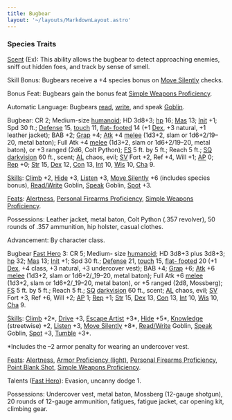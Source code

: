 ```yaml
---
title: Bugbear
layout: '~/layouts/MarkdownLayout.astro'
---
```

### Species Traits

[Scent](/modern.d20.srd/special.abilities/scent) (Ex): This ability allows the
bugbear to detect approaching enemies, sniff out hidden foes, and track by
sense of smell.

Skill Bonus: Bugbears receive a +4 species bonus on [Move Silently](/modern.d20.srd/skills/move.silently) checks.

Bonus Feat: Bugbears gain the bonus feat [Simple Weapons Proficiency](/modern.d20.srd/feats/simple.weapons.proficiency).

Automatic Language: Bugbears
[read](/modern.d20.srd/skills/read.write.language),
[write](/modern.d20.srd/skills/read.write.language), and speak
[Goblin](/modern.d20.srd/skills/speak.language).

Bugbear: CR 2; Medium-size
[humanoid](/modern.d20.srd/creature.types/humanoid); HD 3d8+3;
[hp](/modern.d20.srd/combat/hit.points) 16;
[Mas](/modern.d20.srd/creatures/creature.overview) 13;
[Init](/modern.d20.srd/combat/initiative) +1; Spd 30 ft.;
[Defense](/modern.d20.srd/combat/defense) 15,
[touch](/modern.d20.srd/combat/attack.actions) 11, [flat- footed](/modern.d20.srd/combat/surprise) 14 (+1
[Dex](/modern.d20.srd/basics/ability.scores), +3 natural, +1 leather jacket);
BAB +2; [Grap](/modern.d20.srd/combat/grapple) +4;
[Atk](/modern.d20.srd/combat/attack.roll) +4
[melee](/modern.d20.srd/combat/attack.roll) (1d3+2, slam or 1d6+2/19–20, metal
baton); Full Atk +4 [melee](/modern.d20.srd/combat/attack.roll) (1d3+2, slam
or 1d6+2/19–20, metal baton), or +3 ranged (2d6, Colt Python);
[FS](/modern.d20.srd/creatures/creature.overview) 5 ft. by 5 ft.; Reach 5 ft.;
[SQ](/modern.d20.srd/creatures/creature.overview)
[darkvision](/modern.d20.srd/special.abilities/darkvision) 60 ft., scent;
[AL](/modern.d20.srd/basics/allegiances) chaos, evil;
[SV](/modern.d20.srd/basics/saving.throws) Fort +2, Ref +4, Will +1;
[AP](/modern.d20.srd/creatures/creature.overview) 0;
[Rep](/modern.d20.srd/creatures/creature.overview) +0;
[Str](/modern.d20.srd/basics/ability.scores) 15,
[Dex](/modern.d20.srd/basics/ability.scores) 12,
[Con](/modern.d20.srd/basics/ability.scores) 13,
[Int](/modern.d20.srd/basics/ability.scores) 10,
[Wis](/modern.d20.srd/basics/ability.scores) 10,
[Cha](/modern.d20.srd/basics/ability.scores) 9.

[Skills](/modern.d20.srd/skills): [Climb](/modern.d20.srd/skills/climb) +2,
[Hide](/modern.d20.srd/skills/hide) +3,
[Listen](/modern.d20.srd/skills/listen) +3, [Move Silently](/modern.d20.srd/skills/move.silently) +6 (includes species bonus),
[Read/Write](/modern.d20.srd/skills/read.write.language) Goblin,
[Speak](/modern.d20.srd/skills/speak.language) Goblin,
[Spot](/modern.d20.srd/skills/spot) +3.

[Feats](/modern.d20.srd/feats): [Alertness](/modern.d20.srd/feats/alertness),
[Personal Firearms Proficiency](/modern.d20.srd/feats/personal.firearms.proficiency), [Simple Weapons Proficiency](/modern.d20.srd/feats/simple.weapons.proficiency).

Possessions: Leather jacket, metal baton, Colt Python (.357 revolver), 50
rounds of .357 ammunition, hip holster, casual clothes.

Advancement: By character class.

Bugbear [Fast Hero](/modern.d20.srd/classes/basic/fast.hero) 3: CR 5; Medium-
size [humanoid](/modern.d20.srd/creature.types/humanoid); HD 3d8+3 plus 3d8+3;
[hp](/modern.d20.srd/combat/hit.points) 32;
[Mas](/modern.d20.srd/creatures/creature.overview) 13;
[Init](/modern.d20.srd/combat/initiative) +1; Spd 30 ft.;
[Defense](/modern.d20.srd/combat/defense) 21,
[touch](/modern.d20.srd/combat/attack.actions) 15, [flat- footed](/modern.d20.srd/combat/surprise) 20 (+1
[Dex](/modern.d20.srd/basics/ability.scores), +4 class, +3 natural, +3
undercover vest); BAB +4; [Grap](/modern.d20.srd/combat/grapple) +6;
[Atk](/modern.d20.srd/combat/attack.roll) +6
[melee](/modern.d20.srd/combat/attack.roll) (1d3+2, slam or 1d6+2/_19–20,
metal baton); Full Atk +6 [melee](/modern.d20.srd/combat/attack.roll) (1d3+2,
slam or 1d6+2/_19–20, metal baton), or +5 ranged (2d8, Mossberg);
[FS](/modern.d20.srd/creatures/creature.overview) 5 ft. by 5 ft.; Reach 5 ft.;
[SQ](/modern.d20.srd/creatures/creature.overview)
[darkvision](/modern.d20.srd/special.abilities/darkvision) 60 ft., scent;
[AL](/modern.d20.srd/basics/allegiances) chaos, evil;
[SV](/modern.d20.srd/basics/saving.throws) Fort +3, Ref +6, Will +2;
[AP](/modern.d20.srd/creatures/creature.overview) 1;
[Rep](/modern.d20.srd/creatures/creature.overview) +1;
[Str](/modern.d20.srd/basics/ability.scores) 15,
[Dex](/modern.d20.srd/basics/ability.scores) 13,
[Con](/modern.d20.srd/basics/ability.scores) 13,
[Int](/modern.d20.srd/basics/ability.scores) 10,
[Wis](/modern.d20.srd/basics/ability.scores) 10,
[Cha](/modern.d20.srd/basics/ability.scores) 9.

[Skills](/modern.d20.srd/skills): [Climb](/modern.d20.srd/skills/climb) +2*,
[Drive](/modern.d20.srd/skills/drive) +3, [Escape Artist](/modern.d20.srd/skills/escape.artist) +3*,
[Hide](/modern.d20.srd/skills/hide) +5*,
[Knowledge](/modern.d20.srd/skills/knowledge) (streetwise) +2,
[Listen](/modern.d20.srd/skills/listen) +3, [Move Silently](/modern.d20.srd/skills/move.silently) +8*,
[Read/Write](/modern.d20.srd/skills/read.write.language) Goblin,
[Speak](/modern.d20.srd/skills/speak.language) Goblin,
[Spot](/modern.d20.srd/skills/spot) +3,
[Tumble](/modern.d20.srd/skills/tumble) +3*.

*Includes the –2 armor penalty for wearing an undercover vest.

[Feats](/modern.d20.srd/feats): [Alertness](/modern.d20.srd/feats/alertness),
[Armor Proficiency (light)](/modern.d20.srd/feats/armor.proficiency.light),
[Personal Firearms Proficiency](/modern.d20.srd/feats/personal.firearms.proficiency), [Point Blank Shot](/modern.d20.srd/feats/point.blank.shot), [Simple Weapons Proficiency](/modern.d20.srd/feats/simple.weapons.proficiency).

Talents ([Fast Hero](/modern.d20.srd/classes/basic/fast.hero)): Evasion,
uncanny dodge 1.

Possessions: Undercover vest, metal baton, Mossberg (12-gauge shotgun), 20
rounds of 12-gauge ammunition, fatigues, fatigue jacket, car opening kit,
climbing gear.

